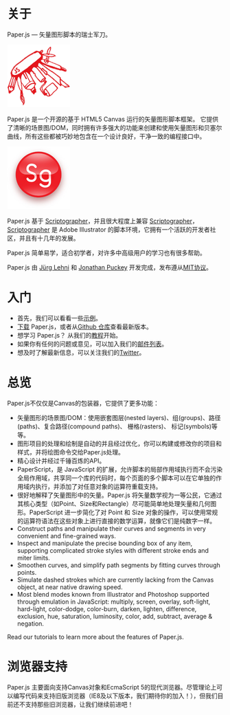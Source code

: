 # 关于

Paper.js — 矢量图形脚本的瑞士军刀。

![](/assets/paper-js.gif)

Paper.js 是一个开源的基于 HTML5 Canvas 运行的矢量图形脚本框架。 它提供了清晰的场景图/DOM，同时拥有许多强大的功能来创建和使用矢量图形和贝塞尔曲线，所有这些都被巧妙地包含在一个设计良好，干净一致的编程接口中。

![](/assets/scriptographer.jpg)

Paper.js 基于 [Scriptographer](http://scriptographer.org/)，并且很大程度上兼容 [Scriptographer](http://scriptographer.org/)，[Scriptographer](http://scriptographer.org/) 是 Adobe Illustrator 的脚本环境，它拥有一个活跃的开发者社区，并且有十几年的发展。

Paper.js 简单易学，适合初学者，对许多中高级用户的学习也有很多帮助。

Paper.js 由 [Jürg Lehni](http://lehni.org/) 和 [Jonathan Puckey](http://jonathanpuckey.com/) 开发完成，发布遵从[MIT协议](http://paperjs.org/license/)。

# 入门

* 首先，我们可以看看一些[示例](http://paperjs.org/examples/)。
* [下载](http://paperjs.org/download/) Paper.js，或者从[Github 仓库](http://github.com/paperjs/paper.js)查看最新版本。
* 想学习 Paper.js？ 从我们的[教程](http://paperjs.org/tutorials/)开始。
* 如果你有任何的问题或意见，可以加入我们的[邮件列表](http://groups.google.com/group/paperjs)。
* 想及时了解最新信息，可以关注我们的[Twitter](http://twitter.com/paperjs)。

# 总览

Paper.js不仅仅是Canvas的包装器，它提供了更多功能：

* 矢量图形的场景图/DOM：使用嵌套图层\(nested layers\)、组\(groups\)、路径\(paths\)、复合路径\(compound paths\)、 栅格\(rasters\)、 标记\(symbols\)等等。
* 图形项目的处理和绘制是自动的并且经过优化，你可以构建或修改你的项目和样式，并将绘图命令交给Paper.js处理。
* 精心设计并经过千锤百炼的API。
* PaperScript，是 JavaScript 的扩展，允许脚本的局部作用域执行而不会污染全局作用域，共享同一个库的代码时，每个页面的多个脚本可以在它单独的作用域内执行，并添加了对任意对象的运算符重载支持。
* 很好地解释了矢量图形中的矢量。Paper.js 将矢量数学视为一等公民，它通过其核心类型（如Point、Size和Rectangle）尽可能简单地处理矢量和几何图形。PaperScript 进一步简化了对 Point 和 Size 对象的操作，可以使用常规的运算符语法在这些对象上进行直接的数学运算，就像它们是纯数字一样。
* Construct paths and manipulate their curves and segments in very convenient and fine-grained ways.
* Inspect and manipulate the precise bounding box of any item, supporting complicated stroke styles with different stroke ends and miter limits.
* Smoothen curves, and simplify path segments by fitting curves through points.
* Simulate dashed strokes which are currently lacking from the Canvas object, at near native drawing speed.
* Most blend modes known from Illustrator and Photoshop supported through emulation in JavaScript: multiply, screen, overlay, soft-light, hard-light, color-dodge, color-burn, darken, lighten, difference, exclusion, hue, saturation, luminosity, color, add, subtract, average & negation.

Read our tutorials to learn more about the features of Paper.js.

# 浏览器支持

Paper.js 主要面向支持Canvas对象和EcmaScript 5的现代浏览器。尽管理论上可以编写代码来支持旧版浏览器（IE8及以下版本，我们期待你的加入！），但我们目前还不支持那些旧浏览器，让我们继续前进吧！

